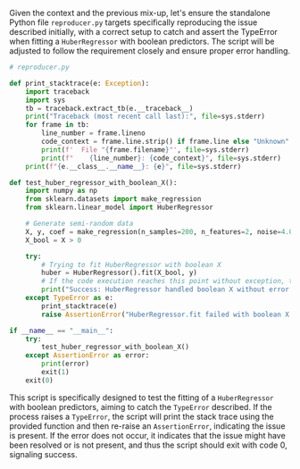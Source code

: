 Given the context and the previous mix-up, let's ensure the standalone Python file `reproducer.py` targets specifically reproducing the issue described initially, with a correct setup to catch and assert the TypeError when fitting a `HuberRegressor` with boolean predictors. The script will be adjusted to follow the requirement closely and ensure proper error handling.

```python
# reproducer.py

def print_stacktrace(e: Exception):
    import traceback
    import sys
    tb = traceback.extract_tb(e.__traceback__)
    print("Traceback (most recent call last):", file=sys.stderr)
    for frame in tb:
        line_number = frame.lineno
        code_context = frame.line.strip() if frame.line else "Unknown"
        print(f'  File "{frame.filename}"', file=sys.stderr)
        print(f"    {line_number}: {code_context}", file=sys.stderr)
    print(f"{e.__class__.__name__}: {e}", file=sys.stderr)

def test_huber_regressor_with_boolean_X():
    import numpy as np
    from sklearn.datasets import make_regression
    from sklearn.linear_model import HuberRegressor

    # Generate semi-random data
    X, y, coef = make_regression(n_samples=200, n_features=2, noise=4.0, coef=True, random_state=0)
    X_bool = X > 0

    try:
        # Trying to fit HuberRegressor with boolean X
        huber = HuberRegressor().fit(X_bool, y)
        # If the code execution reaches this point without exception, the issue might be fixed or not present
        print("Success: HuberRegressor handled boolean X without error.")
    except TypeError as e:
        print_stacktrace(e)
        raise AssertionError("HuberRegressor.fit failed with boolean X due to TypeError.") from e

if __name__ == "__main__":
    try:
        test_huber_regressor_with_boolean_X()
    except AssertionError as error:
        print(error)
        exit(1)
    exit(0)
```

This script is specifically designed to test the fitting of a `HuberRegressor` with boolean predictors, aiming to catch the `TypeError` described. If the process raises a `TypeError`, the script will print the stack trace using the provided function and then re-raise an `AssertionError`, indicating the issue is present. If the error does not occur, it indicates that the issue might have been resolved or is not present, and thus the script should exit with code 0, signaling success.